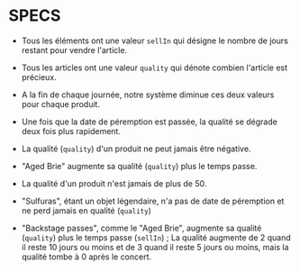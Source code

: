 ﻿# SPECS

- Tous les éléments ont une valeur `sellIn` qui désigne le nombre de jours restant pour vendre l'article.
- Tous les articles ont une valeur `quality` qui dénote combien l'article est précieux.
- A la fin de chaque journée, notre système diminue ces deux valeurs pour chaque produit.
- Une fois que la date de péremption est passée, la qualité se dégrade deux fois plus rapidement.
- La qualité (`quality`) d'un produit ne peut jamais être négative.

- "Aged Brie" augmente sa qualité (`quality`) plus le temps passe.
- La qualité d'un produit n'est jamais de plus de 50.

- "Sulfuras", étant un objet légendaire, n'a pas de date de péremption et ne perd jamais en qualité (`quality`)
- "Backstage passes", 
comme le "Aged Brie", augmente sa qualité (`quality`) plus le temps passe (`sellIn`) ; 
La qualité augmente de 2 quand il reste 10 jours ou moins et de 3 quand il reste 5 jours ou moins, mais la qualité tombe à 0 après le concert.
